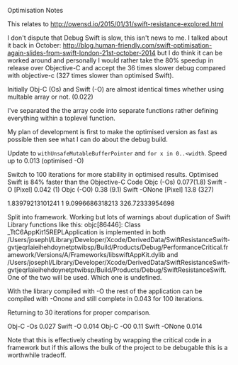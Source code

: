 Optimisation Notes

This relates to http://owensd.io/2015/01/31/swift-resistance-explored.html

I don't dispute that Debug Swift is slow, this isn't news to me. I talked about it back in October: http://blog.human-friendly.com/swift-optimisation-again-slides-from-swift-london-21st-october-2014 but I do think it can be worked around and personally I would rather take the 80% speedup in release over Objective-C and accept the 36 times slower debug compared with objective-c (327 times slower than optimised Swift).

Initially Obj-C (Os) and Swift (-O) are almost identical times whether using multable array or not. (0.022)

I've separated the the array code into separate functions rather defining everything within a toplevel function.

My plan of development is first to make the optimised version as fast as possible then see what I can do about the debug build.

Update to `withUnsafeMutableBufferPointer` and `for x in 0..<width`. Speed up to 0.013 (optimised -O)

Switch to 100 iterations for more stability in optimised results. Optimised Swift is 84% faster than the Objective-C Code
Objc (-Os) 0.077(1.8) 	    Swift -O [Pixel] 0.042 (1)
Objc (-O0) 0.38 (9.1)	      Swift -ONone [Pixel] 13.8 (327)

1.83979213101241	1
9.0996686318213	326.72333954698

Split into framework. Working but lots of warnings about duplication of Swift Library functions like this:
objc[86446]: Class _TtC6AppKit15REPLApplication is implemented in both /Users/josephl/Library/Developer/Xcode/DerivedData/SwiftResistanceSwift-gvtjeqrlaieihehdoynetptwibsp/Build/Products/Debug/PerformanceCritical.framework/Versions/A/Frameworks/libswiftAppKit.dylib and /Users/josephl/Library/Developer/Xcode/DerivedData/SwiftResistanceSwift-gvtjeqrlaieihehdoynetptwibsp/Build/Products/Debug/SwiftResistanceSwift. One of the two will be used. Which one is undefined.

With the library compiled with -O the rest of the application can be compiled with -Onone and still complete in 0.043 for 100 iterations.

Returning to 30 iterations for proper comparison.

Obj-C -Os 0.027     Swift -O 0.014
Obj-C -O0 0.11      Swift -ONone 0.014 

Note that this is effectively cheating by wrapping the critical code in a framework but if this allows the bulk of the project to be debugable this is a worthwhile tradeoff.